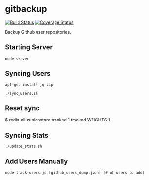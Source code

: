 # gitbackup

[![Build Status](https://travis-ci.org/ovsoinc/gitbackup.svg?branch=master)](https://travis-ci.org/ovsoinc/gitbackup) [![Coverage Status](https://coveralls.io/repos/github/ovsoinc/gitbackup/badge.svg?branch=master)](https://coveralls.io/github/ovsoinc/gitbackup?branch=master)

Backup Github user repositories.

## Starting Server

```
node server
```

## Syncing Users

```
apt-get install jq zip
```

```
./sync_users.sh
```

## Reset sync

$ redis-cli zunionstore tracked 1 tracked WEIGHTS 1

## Syncing Stats
```
./update_stats.sh
```

## Add Users Manually

```
node track-users.js [github_users_dump.json] [# of users to add]
```
